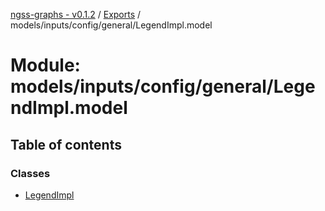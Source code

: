 [ngss-graphs - v0.1.2](../README.md) / [Exports](../modules.md) / models/inputs/config/general/LegendImpl.model

# Module: models/inputs/config/general/LegendImpl.model

## Table of contents

### Classes

- [LegendImpl](../classes/models_inputs_config_general_legendimpl_model.legendimpl.md)
